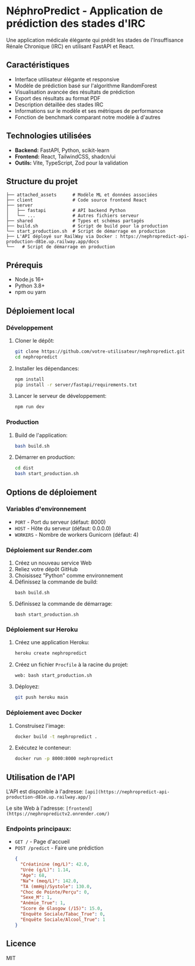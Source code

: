 # NéphroPredict - Application de prédiction des stades d'IRC

Une application médicale élégante qui prédit les stades de l'Insuffisance Rénale Chronique (IRC) en utilisant FastAPI et React.

## Caractéristiques

- Interface utilisateur élégante et responsive
- Modèle de prédiction basé sur l'algorithme RandomForest
- Visualisation avancée des résultats de prédiction
- Export des résultats au format PDF
- Description détaillée des stades IRC
- Informations sur le modèle et ses métriques de performance
- Fonction de benchmark comparant notre modèle à d'autres

## Technologies utilisées

- **Backend:** FastAPI, Python, scikit-learn
- **Frontend:** React, TailwindCSS, shadcn/ui
- **Outils:** Vite, TypeScript, Zod pour la validation

## Structure du projet

```
├── attached_assets      # Modèle ML et données associées
├── client               # Code source frontend React
├── server
│   ├── fastapi          # API backend Python
│   └── ...              # Autres fichiers serveur
├── shared               # Types et schémas partagés
├── build.sh             # Script de build pour la production
└── start_production.sh  # Script de démarrage en production
├── L'API déployé sur RailWay via Docker : https://nephropredict-api-production-d81e.up.railway.app/docs            
└──   # Script de démarrage en production
```

## Prérequis

- Node.js 16+
- Python 3.8+
- npm ou yarn

## Déploiement local

### Développement

1. Cloner le dépôt:
   ```bash
   git clone https://github.com/votre-utilisateur/nephropredict.git
   cd nephropredict
   ```

2. Installer les dépendances:
   ```bash
   npm install
   pip install -r server/fastapi/requirements.txt
   ```

3. Lancer le serveur de développement:
   ```bash
   npm run dev
   ```

### Production

1. Build de l'application:
   ```bash
   bash build.sh
   ```

2. Démarrer en production:
   ```bash
   cd dist
   bash start_production.sh
   ```

## Options de déploiement

### Variables d'environnement

- `PORT` - Port du serveur (défaut: 8000)
- `HOST` - Hôte du serveur (défaut: 0.0.0.0)
- `WORKERS` - Nombre de workers Gunicorn (défaut: 4)

### Déploiement sur Render.com

1. Créez un nouveau service Web
2. Reliez votre dépôt GitHub
3. Choisissez "Python" comme environnement
4. Définissez la commande de build:
   ```
   bash build.sh
   ```
5. Définissez la commande de démarrage:
   ```
   bash start_production.sh
   ```

### Déploiement sur Heroku

1. Créez une application Heroku:
   ```bash
   heroku create nephropredict
   ```

2. Créez un fichier `Procfile` à la racine du projet:
   ```
   web: bash start_production.sh
   ```

3. Déployez:
   ```bash
   git push heroku main
   ```

### Déploiement avec Docker

1. Construisez l'image:
   ```bash
   docker build -t nephropredict .
   ```

2. Exécutez le conteneur:
   ```bash
   docker run -p 8000:8000 nephropredict
   ```

## Utilisation de l'API

L'API est disponible à l'adresse: `[api](https://nephropredict-api-production-d81e.up.railway.app/)`


Le site Web à l'adresse: `[frontend](https://nephropredictv2.onrender.com/)`


### Endpoints principaux:

- `GET /` - Page d'accueil
- `POST /predict` - Faire une prédiction
  ```json
  {
    "Créatinine (mg/L)": 42.0,
    "Urée (g/L)": 1.14,
    "Age": 68,
    "Na^+ (meq/L)": 142.0,
    "TA (mmHg)/Systole": 130.0,
    "Choc de Pointe/Perçu": 0,
    "Sexe_M": 1,
    "Anémie_True": 1,
    "Score de Glasgow (/15)": 15.0,
    "Enquête Sociale/Tabac_True": 0,
    "Enquête Sociale/Alcool_True": 1
  }
  ```

## Licence

MIT
